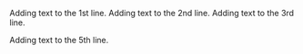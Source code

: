 Adding text to the 1st line.
Adding text to the 2nd line.
Adding text to the 3rd line.

Adding text to the 5th line.
